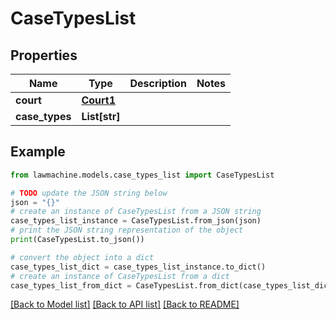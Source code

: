 # CaseTypesList


## Properties

Name | Type | Description | Notes
------------ | ------------- | ------------- | -------------
**court** | [**Court1**](Court1.md) |  | 
**case_types** | **List[str]** |  | 

## Example

```python
from lawmachine.models.case_types_list import CaseTypesList

# TODO update the JSON string below
json = "{}"
# create an instance of CaseTypesList from a JSON string
case_types_list_instance = CaseTypesList.from_json(json)
# print the JSON string representation of the object
print(CaseTypesList.to_json())

# convert the object into a dict
case_types_list_dict = case_types_list_instance.to_dict()
# create an instance of CaseTypesList from a dict
case_types_list_from_dict = CaseTypesList.from_dict(case_types_list_dict)
```
[[Back to Model list]](../README.md#documentation-for-models) [[Back to API list]](../README.md#documentation-for-api-endpoints) [[Back to README]](../README.md)



